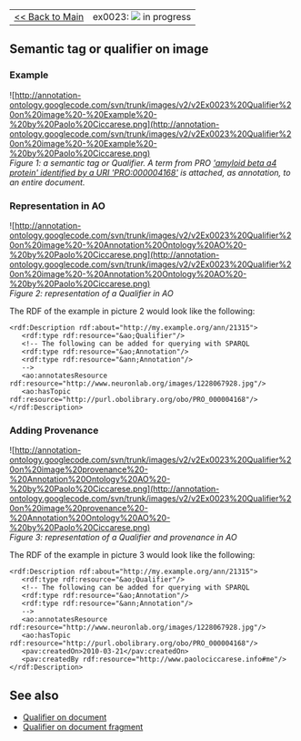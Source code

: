 <table width='100%'>
<tr>
<td>
<a href='v2Main.md'>&lt;&lt; Back to Main</a>
</td>
<td align='right'>
ex0023: <img src='http://annotation-ontology.googlecode.com/svn/trunk/images/misc/in_progress.gif' /> in progress<br>
</td>
</tr>
</table>

## Semantic tag or qualifier on image ##

### Example ###

![http://annotation-ontology.googlecode.com/svn/trunk/images/v2/v2Ex0023%20Qualifier%20on%20image%20-%20Example%20-%20by%20Paolo%20Ciccarese.png](http://annotation-ontology.googlecode.com/svn/trunk/images/v2/v2Ex0023%20Qualifier%20on%20image%20-%20Example%20-%20by%20Paolo%20Ciccarese.png)<br />
_Figure 1: a semantic tag or Qualifier. A term from PRO ['amyloid beta a4 protein' identified by a URI 'PRO:000004168'](http://pir.georgetown.edu/cgi-bin/pro/entry_pro?id=PR:000004168) is attached, as annotation, to an entire document._

### Representation in AO ###

![http://annotation-ontology.googlecode.com/svn/trunk/images/v2/v2Ex0023%20Qualifier%20on%20image%20-%20Annotation%20Ontology%20AO%20-%20by%20Paolo%20Ciccarese.png](http://annotation-ontology.googlecode.com/svn/trunk/images/v2/v2Ex0023%20Qualifier%20on%20image%20-%20Annotation%20Ontology%20AO%20-%20by%20Paolo%20Ciccarese.png)<br />
_Figure 2: representation of a Qualifier in AO_

The RDF of the example in picture 2 would look like the following:

```
<rdf:Description rdf:about="http://my.example.org/ann/21315"> 
   <rdf:type rdf:resource="&ao;Qualifier"/> 
   <!-- The following can be added for querying with SPARQL 
   <rdf:type rdf:resource="&ao;Annotation"/> 
   <rdf:type rdf:resource="&ann;Annotation"/> 
   --> 
   <ao:annotatesResource rdf:resource="http://www.neuronlab.org/images/1228067928.jpg"/> 
   <ao:hasTopic rdf:resource="http://purl.obolibrary.org/obo/PRO_000004168"/>
</rdf:Description> 
```

### Adding Provenance ###

![http://annotation-ontology.googlecode.com/svn/trunk/images/v2/v2Ex0023%20Qualifier%20on%20image%20provenance%20-%20Annotation%20Ontology%20AO%20-%20by%20Paolo%20Ciccarese.png](http://annotation-ontology.googlecode.com/svn/trunk/images/v2/v2Ex0023%20Qualifier%20on%20image%20provenance%20-%20Annotation%20Ontology%20AO%20-%20by%20Paolo%20Ciccarese.png)<br />
_Figure 3: representation of a Qualifier and provenance in AO_

The RDF of the example in picture 3 would look like the following:

```
<rdf:Description rdf:about="http://my.example.org/ann/21315"> 
   <rdf:type rdf:resource="&ao;Qualifier"/> 
   <!-- The following can be added for querying with SPARQL 
   <rdf:type rdf:resource="&ao;Annotation"/> 
   <rdf:type rdf:resource="&ann;Annotation"/> 
   --> 
   <ao:annotatesResource rdf:resource="http://www.neuronlab.org/images/1228067928.jpg"/> 
   <ao:hasTopic rdf:resource="http://purl.obolibrary.org/obo/PRO_000004168"/>
   <pav:createdOn>2010-03-21</pav:createdOn> 
   <pav:createdBy rdf:resource="http://www.paolociccarese.info#me"/> 
</rdf:Description> 
```

## See also ##

  * [Qualifier on document](v2Ex0022QualifierOnDocument.md)
  * [Qualifier on document fragment](v2Ex0024QualifierOnDocument.md)